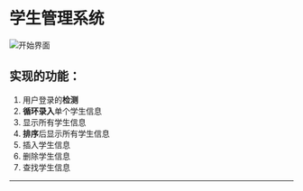 <h1><b>学生管理系统</b></h1>

![开始界面](https://photobeds-1318438545.cos.ap-nanjing.myqcloud.com/img/MyFistImage.png)

<h2><b>实现的功能：</b></h2>

1. 用户登录的**检测**
2. **循环录入**单个学生信息
3. 显示所有学生信息
4. **排序**后显示所有学生信息
5. 插入学生信息
6. 删除学生信息
7. 查找学生信息

***

